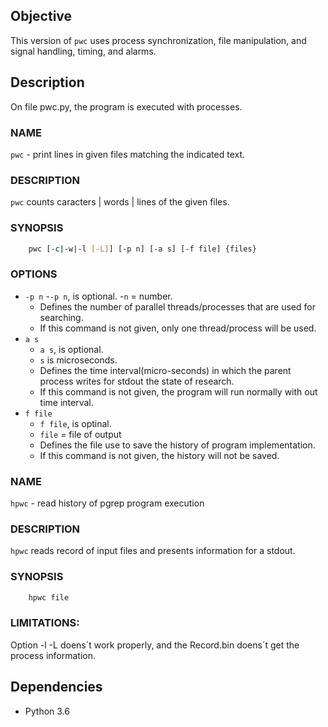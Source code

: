 ## Objective

This version of `pwc` uses process synchronization, file manipulation, and signal handling, timing, and alarms.

## Description

On file pwc.py, the program is executed with processes.

### NAME

`pwc` - print lines in given files matching the indicated text.

### DESCRIPTION

`pwc` counts caracters | words | lines of the given files.

### SYNOPSIS

```bash
    pwc [-c|-w|-l [-L]] [-p n] [-a s] [-f file] {files}
```

### OPTIONS

- `-p n` -`-p n`, is optional. -`n` = number.
  - Defines the number of parallel threads/processes that are used for searching.
  - If this command is not given, only one thread/process will be used.
- `a s`
  - `a s`, is optional.
  - `s` is microseconds.
  - Defines the time interval(micro-seconds) in which the parent process writes for stdout the state of research.
  - If this command is not given, the program will run normally with out time interval.
- `f file`
  - `f file`, is optinal.
  - `file` = file of output
  - Defines the file use to save the history of program implementation.
  - If this command is not given, the history will not be saved.

### NAME

`hpwc` - read history of pgrep program execution

### DESCRIPTION

`hpwc` reads record of input files and presents information for a stdout.

### SYNOPSIS

```bash
    hpwc file
```

### LIMITATIONS:

Option -l -L doens´t work properly, and the Record.bin doens´t get the process information.

## Dependencies

- Python 3.6
